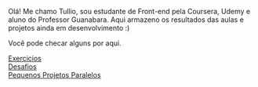Olá! Me chamo Tullio, sou estudante de Front-end pela Coursera, Udemy e aluno do Professor Guanabara. 
Aqui armazeno os resultados das aulas e projetos ainda em desenvolvimento :)

Você pode checar alguns por aqui.


<a href="https://silvatullio.github.io/html-css/Exercicios/index.html">Exercicios</a> <br>
<a href="https://silvatullio.github.io/html-css/Desafios/index.html">Desafios</a> <br>
<a href="">Pequenos Projetos Paralelos</a>

